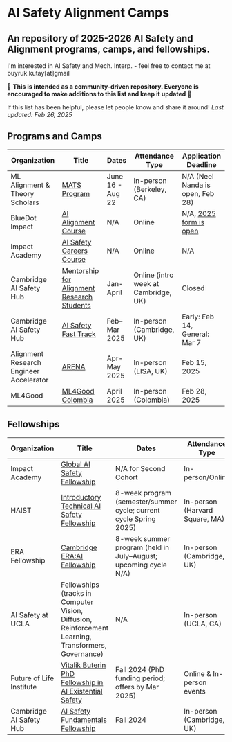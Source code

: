 # AI Safety Alignment Camps 
An repository of 2025-2026 AI Safety and Alignment programs, camps, and fellowships. 
---
I'm interested in AI Safety and Mech. Interp. - feel free to contact me at buyruk.kutay[at]gmail

🙏 **This is intended as a community-driven repository. Everyone is encouraged to make additions to this list and keep it updated** 🙏

If this list has been helpful, please let people know and share it around! _Last updated: Feb 26, 2025_

## Programs and Camps
| Organization                      | Title                                                                                                   | Dates                                                          | Attendance Type                          | Application Deadline                         |
| ----------------------------------| ------------------------------------------------------------------------------------------------------- | ---------------------------------------------------------------| ---------------------------------------- | -------------------------------------------- |
| ML Alignment & Theory Scholars    | [MATS Program](https://www.matsprogram.org/)                                                            | June 16 - Aug 22                                               | In-person (Berkeley, CA)                 | N/A (Neel Nanda is open, Feb 28)                                  |
| BlueDot Impact                    | [AI Alignment Course](https://aisafetyfundamentals.com/alignment/)                                      | N/A                                                            | Online                                   | N/A, [2025 form is open](https://forms.bluedot.org/NliceQmUvMTfPDkVIYJy)                                  |
| Impact Academy                    | [AI Safety Careers Course](https://impactacademy.org/aiscc/)                                            | N/A                                                            | Online                                   | N/A                                          |
| Cambridge AI Safety Hub           | [Mentorship for Alignment Research Students](https://www.cambridgeaisafety.org/mars)                    | Jan-April                                                      | Online (intro week at Cambridge, UK)     | Closed |
| Cambridge AI Safety Hub           | [AI Safety Fast Track](https://www.cambridgeaisafety.org/ai-safety-fast-track)                          | Feb–Mar 2025                                                   | In-person (Cambridge, UK)                | Early: Feb 14, General: Mar 7 |
| Alignment Research Engineer Accelerator           | [ARENA](https://www.arena.education/)                                        | Apr-May 2025                                                   | In-person (LISA, UK)                | Feb 15, 2025 |
| ML4Good           | [ML4Good Colombia](https://www.ml4good.org/courses/colombia-april-2025) | April 2025 | In-person (Colombia) | Feb 28, 2025 |


## Fellowships
| Organization                      | Title                                                                                                   | Dates                                                                                           | Attendance Type                        | Application Deadline                         |
| ----------------------------------| ------------------------------------------------------------------------------------------------------- | ----------------------------------------------------------------------------------------------- | -------------------------------------- | -------------------------------------------- |
| Impact Academy                    | [Global AI Safety Fellowship](https://globalaisafetyfellowship.com/)                                                  | N/A for Second Cohort                                                                                             | In-person/Online                       | N/A, [2nd Cohort is open](https://airtable.com/apphyNT10kfpLyL37/pagcXbbmEIAsPlJDN/form)                                          |
| HAIST                             | [Introductory Technical AI Safety Fellowship](https://haist.ai/tech-fellowship)                                       | 8-week program (semester/summer cycle; current cycle Spring 2025)                               | In-person (Harvard Square, MA)         | Feb 4 2025 11:59pm ET                     |
| ERA Fellowship                    | [Cambridge ERA:AI Fellowship](https://erafellowship.org/)                                                             | 8-week summer program (held in July–August; upcoming cycle N/A)                                 | In-person (Cambridge, UK)              | N/A                                          |
| AI Safety at UCLA                 | Fellowships (tracks in Computer Vision, Diffusion, Reinforcement Learning, Transformers, Governance)                  | N/A                                                    | In-person (UCLA, CA)                   | N/A                                          |
| Future of Life Institute          | [Vitalik Buterin PhD Fellowship in AI Existential Safety](https://futureoflife.org/grant-program/phd-fellowships/)    | Fall 2024 (PhD funding period; offers by Mar 2025)                                              | Online & In-person events | Nov 20, 2024                          |
| Cambridge AI Safety Hub           | [AI Safety Fundamentals Fellowship](https://www.cambridgeaisafety.org/intro)                                          | Fall 2024                                                                                       | In-person (Cambridge, UK)              | Oct 16 2025 23:59 GMT                         |

